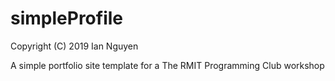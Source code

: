# simpleProfile
Copyright (C) 2019 Ian Nguyen

A simple portfolio site template for a The RMIT Programming Club workshop

